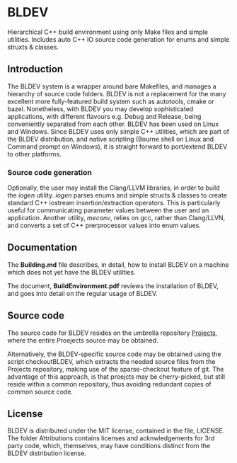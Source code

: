 # BLDEV
Hierarchical C++ build environment using only Make files and simple utilities.  Includes auto C++ IO source code generation for enums and simple struxts &amp; classes.

## Introduction
The BLDEV system is a wrapper around bare Makefiles, and manages a hierarchy of source code folders.  BLDEV is not a replacement for the many excellent more fully-featured build system such as autotools, cmake or bazel.  Nonetheless, with BLDEV you may develop sophisticated applications, with different flavours e.g. Debug and Release, being conveniently separated from each other.  BLDEV has been used on Linux and Windows.  Since BLDEV uses only simple C++ utilities, which are part of the BLDEV distribution, and native scripting (Bourne shell on Linux and Command prompt on Windows), it is straight forward to port/extend BLDEV to other platforms.

### Source code generation
Optionally, the user may install the Clang/LLVM libraries, in order to build the *iogen* utility.  *iogen* parses enums and simple structs &amp; classes to create standard C++ iostream insertion/extraction operators.  This is particularly useful for communicating parameter values between the user and an application.  Another utility, *meconv*, relies on gcc, rather than Clang/LLVN, and converts a set of C++ prerprocessor values into enum values.

## Documentation
The **Building.md** file describes, in detail, how to install BLDEV on a machine which does not yet have the BLDEV utilities.

The document, **BuildEnvironment.pdf** reviews the installation of BLDEV, and goes into detail on the regular usage of BLDEV.

## Source code
The source code for BLDEV resides on the umbrella repository [Projects](https://github.com/normvcr/Projects), where the entire Proejects source may be obtained.

Alternatively, the BLDEV-specific source code may be obtained using the script checkoutBLDEV, which extracts the needed source files from the Projects repository, making use of the sparse-checkout feature of git. The advantage of this approach, is that proejcts may be cherry-picked, but still reside within a common repository, thus avoiding redundant copies of common source code.

## License
BLDEV is distributed under the MIT license, contained in the file, LICENSE.  The folder Attributions contains licenses and acknwledgements for 3rd party code, which, themselves, may have conditions distinct from the BLDEV distribution license.